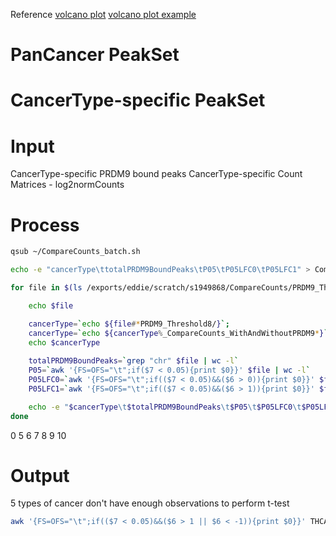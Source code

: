 Reference
[volcano plot](https://huntsmancancerinstitute.github.io/hciR/volcano.html)
[volcano plot example](https://www.biostars.org/p/268514/)

# PanCancer PeakSet
# CancerType-specific PeakSet
# Input
CancerType-specific PRDM9 bound peaks
CancerType-specific Count Matrices - log2normCounts
# Process
```bash
qsub ~/CompareCounts_batch.sh
```
```bash
echo -e "cancerType\ttotalPRDM9BoundPeaks\tP05\tP05LFC0\tP05LFC1" > CompareCounts_t9.txt

for file in $(ls /exports/eddie/scratch/s1949868/CompareCounts/PRDM9_Threshold8/*_CompareCounts_WithAndWithoutPRDM9.txt); do

	echo $file

	cancerType=`echo ${file#*PRDM9_Threshold8/}`; 
	cancerType=`echo ${cancerType%_CompareCounts_WithAndWithoutPRDM9*}`;
	echo $cancerType
	
	totalPRDM9BoundPeaks=`grep "chr" $file | wc -l`
	P05=`awk '{FS=OFS="\t";if($7 < 0.05){print $0}}' $file | wc -l`
	P05LFC0=`awk '{FS=OFS="\t";if(($7 < 0.05)&&($6 > 0)){print $0}}' $file | wc -l`
	P05LFC1=`awk '{FS=OFS="\t";if(($7 < 0.05)&&($6 > 1)){print $0}}' $file | wc -l`

	echo -e "$cancerType\t$totalPRDM9BoundPeaks\t$P05\t$P05LFC0\t$P05LFC1" >> CompareCounts_t8.txt
done
```
0
5
6
7
8
9
10
# Output
5 types of cancer don't have enough observations to perform t-test 

```bash
awk '{FS=OFS="\t";if(($7 < 0.05)&&($6 > 1 || $6 < -1)){print $0}}' THCA_CompareCounts_WithAndWithoutPRDM9.txt | awk '{FS=OFS="\t"; if($1~/^chr/){print $1,$2,$3,$4;}}' > THCA.txt
```
<!--stackedit_data:
eyJoaXN0b3J5IjpbMTcwNjY1NTE4OCwtMTgwMzY3MTE1LC0xMT
cxODQ0OTA5LDIxMzE2NDQ1OTMsMTE0MDE2Njc5OSwtMTUzNjA2
MjUyMiwtMTcxMDk3ODkyNywxNzg5MTYwNDEyLDEzNTUwNzE1MD
gsLTIwOTgyOTc2MzAsLTQxNDg0MDA4NywtMTU2NTg4MDY1Miwt
MTc3NTg0NTU5OSwxMDYyMjEzMDMyLDE1MDk1ODE0NCwyOTEwNz
cyNzAsMzk1MzAyNDQyLDEzMDM4ODEwMDgsLTUwNzYzNTYxNCwx
NTEyMzk5M119
-->